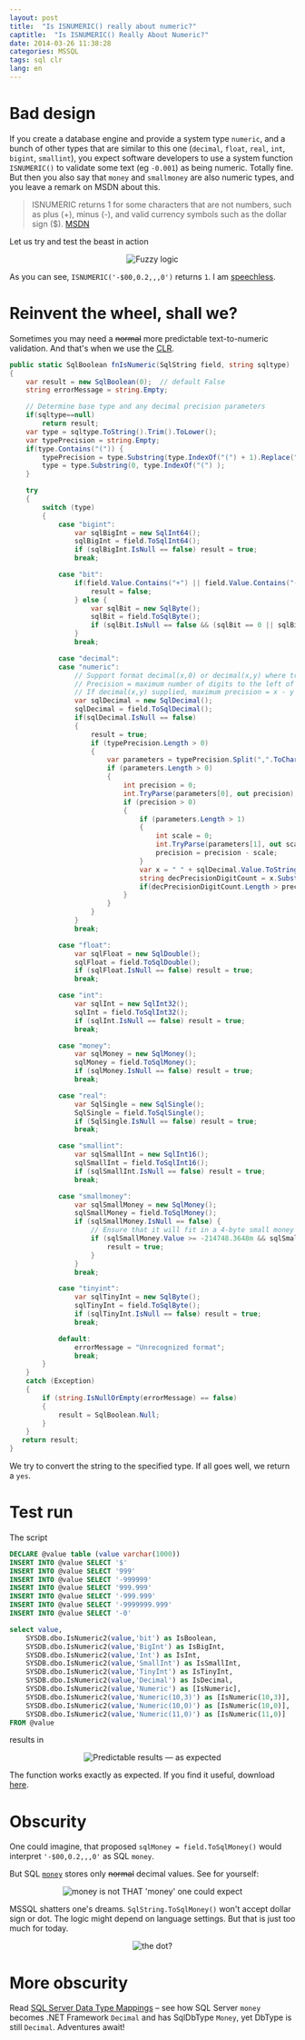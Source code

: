 ```yaml
---
layout: post
title:  "Is ISNUMERIC() really about numeric?"
captitle:  "Is ISNUMERIC() Really About Numeric?"
date: 2014-03-26 11:38:28
categories: MSSQL
tags: sql clr
lang: en
---
```


Bad design
=====================

If you create a database engine and provide a system type `numeric`, and a bunch of other types that are similar to this one (`decimal`, `float`, `real`, `int`, `bigint`, `smallint`), you expect software developers to use a system function `ISNUMERIC()` to validate some text (eg `-0.001`) as being numeric. Totally fine. But then you also say that `money` and `smallmoney` are also numeric types, and you leave a remark on MSDN about this.

>ISNUMERIC returns 1 for some characters that are not numbers, such as plus (+), minus (-), and valid currency symbols such as the dollar sign ($). [MSDN][msdn]

Let us try and test the beast in action

<center><img title="Fuzzy logic" src="/img/2014/isnumeric_01.png" /></center>

As you can see, `ISNUMERIC('-$00,0.2,,,0')` returns `1`. I am <u title="Devdrama it is">speechless</u>.

Reinvent the wheel, shall we?
=====================

Sometimes you may need a <strike>normal</strike> more predictable text-to-numeric validation. And that's when we use the [CLR][clr].

```c#
public static SqlBoolean fnIsNumeric(SqlString field, string sqltype)
{
	var result = new SqlBoolean(0);  // default False
	string errorMessage = string.Empty;

	// Determine base type and any decimal precision parameters
	if(sqltype==null)
		return result;
	var type = sqltype.ToString().Trim().ToLower();
	var typePrecision = string.Empty;
	if(type.Contains("(")) {
		typePrecision = type.Substring(type.IndexOf("(") + 1).Replace(")", "").Trim();
		type = type.Substring(0, type.IndexOf("(") );
	}

	try
	{
		switch (type)
		{
			case "bigint":
				var sqlBigInt = new SqlInt64();
				sqlBigInt = field.ToSqlInt64();
				if (sqlBigInt.IsNull == false) result = true;
				break;

			case "bit":
				if(field.Value.Contains("+") || field.Value.Contains("-")) {
					result = false;
				} else {
					var sqlBit = new SqlByte();
					sqlBit = field.ToSqlByte();
					if (sqlBit.IsNull == false && (sqlBit == 0 || sqlBit == 1)) result = true;
				}
				break;

			case "decimal":
			case "numeric":
				// Support format decimal(x,0) or decimal(x,y) where true only if number fits in precision x,y
				// Precision = maximum number of digits to the left of the decimal point
				// If decimal(x,y) supplied, maximum precision = x - y
				var sqlDecimal = new SqlDecimal();
				sqlDecimal = field.ToSqlDecimal();
				if(sqlDecimal.IsNull == false)
				{
					result = true;
					if (typePrecision.Length > 0)
					{
						var parameters = typePrecision.Split(",".ToCharArray());
						if (parameters.Length > 0)
						{
							int precision = 0;
							int.TryParse(parameters[0], out precision);
							if (precision > 0)
							{
								if (parameters.Length > 1)
								{
									int scale = 0;
									int.TryParse(parameters[1], out scale);
									precision = precision - scale;
								}
								var x = " " + sqlDecimal.Value.ToString().Replace("-","") + ".";
								string decPrecisionDigitCount = x.Substring(0,x.IndexOf(".")).Trim();
								if(decPrecisionDigitCount.Length > precision) result = false;
							}
						}
					}
				}
				break;

			case "float":
				var sqlFloat = new SqlDouble();
				sqlFloat = field.ToSqlDouble();
				if (sqlFloat.IsNull == false) result = true;
				break;

			case "int":
				var sqlInt = new SqlInt32();
				sqlInt = field.ToSqlInt32();
				if (sqlInt.IsNull == false) result = true;
				break;

			case "money":
				var sqlMoney = new SqlMoney();
				sqlMoney = field.ToSqlMoney();
				if (sqlMoney.IsNull == false) result = true;
				break;

			case "real":
				var SqlSingle = new SqlSingle();
				SqlSingle = field.ToSqlSingle();
				if (SqlSingle.IsNull == false) result = true;
				break;

			case "smallint":
				var sqlSmallInt = new SqlInt16();
				sqlSmallInt = field.ToSqlInt16();
				if (sqlSmallInt.IsNull == false) result = true;
				break;

			case "smallmoney":
				var sqlSmallMoney = new SqlMoney();
				sqlSmallMoney = field.ToSqlMoney();
				if (sqlSmallMoney.IsNull == false) {
					// Ensure that it will fit in a 4-byte small money
					if (sqlSmallMoney.Value >= -214748.3648m && sqlSmallMoney.Value <= 214748.3647m) {
						result = true;
					}
				}
				break;

			case "tinyint":
				var sqlTinyInt = new SqlByte();
				sqlTinyInt = field.ToSqlByte();
				if (sqlTinyInt.IsNull == false) result = true;
				break;

			default:
				errorMessage = "Unrecognized format";
				break;
		}
	}
	catch (Exception)
	{
		if (string.IsNullOrEmpty(errorMessage) == false)
		{
			result = SqlBoolean.Null;
		}
	}
   return result;
}
```

We try to convert the string to the specified type. If all goes well, we return a `yes`.

Test run
=====================

The script

```sql
DECLARE @value table (value varchar(1000))
INSERT INTO @value SELECT '$'
INSERT INTO @value SELECT '999'
INSERT INTO @value SELECT '-999999'
INSERT INTO @value SELECT '999.999'
INSERT INTO @value SELECT '-999.999'
INSERT INTO @value SELECT '-9999999.999'
INSERT INTO @value SELECT '-0'

select value,
    SYSDB.dbo.IsNumeric2(value,'bit') as IsBoolean,
	SYSDB.dbo.IsNumeric2(value,'BigInt') as IsBigInt,
	SYSDB.dbo.IsNumeric2(value,'Int') as IsInt,
	SYSDB.dbo.IsNumeric2(value,'SmallInt') as IsSmallInt,
	SYSDB.dbo.IsNumeric2(value,'TinyInt') as IsTinyInt,
	SYSDB.dbo.IsNumeric2(value,'Decimal') as IsDecimal,
	SYSDB.dbo.IsNumeric2(value,'Numeric') as [IsNumeric],
	SYSDB.dbo.IsNumeric2(value,'Numeric(10,3)') as [IsNumeric(10,3)],
	SYSDB.dbo.IsNumeric2(value,'Numeric(10,0)') as [IsNumeric(10,0)],
	SYSDB.dbo.IsNumeric2(value,'Numeric(11,0)') as [IsNumeric(11,0)]
FROM @value

```

results in

<center><img title="Predictable results &mdash; as expected" src="/img/2014/isnumeric_02.png" /></center>

The function works exactly as expected. If you find it useful, download [here][dll].

Obscurity
=====================

One could imagine, that proposed `sqlMoney = field.ToSqlMoney()` would interpret `'-$00,0.2,,,0'` as SQL `money`.

But SQL [`money`][money] stores only <strike>normal</strike> decimal values. See for yourself:

<center><img title="money is not THAT 'money' one could expect" src="/img/2014/isnumeric_03.png" /></center>

MSSQL shatters one's dreams. `SqlString.ToSqlMoney()` won't accept dollar sign or dot. The logic might depend on language settings. But that is just too much for today.

<center><img title="the dot?" src="/img/2014/isnumeric_04.png" /></center>

More obscurity
=====================

Read [SQL Server Data Type Mappings][mapping] &ndash; see how SQL Server `money` becomes .NET Framework `Decimal` and has SqlDbType `Money`, yet DbType is still `Decimal`. Adventures await!


[msdn]:http://technet.microsoft.com/en-us/library/ms186272.aspx
[clr]:http://msdn.microsoft.com/library/ms254498.aspx (Introduction to SQL Server CLR Integration)
[mapping]:http://msdn.microsoft.com/en-us/library/cc716729.aspx
[dll]:https://github.com/atru/database-dll
[money]:http://technet.microsoft.com/en-us/library/ms179882.aspx
